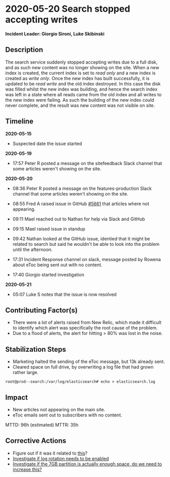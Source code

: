 # 2020-05-20 Search stopped accepting writes

**Incident Leader: Giorgio Sironi, Luke Skibinski**

## Description

The search service suddenly stopped accepting writes due to a full disk, and as such new content was no longer showing on the site. When a new index is created, the current index is set to _read only_ and a new index is created as _write only_. Once the new index has built successfully, it is updated to be _read write_ and the old index destroyed. In this case the disk was filled whilst the new index was building, and hence the search index was left in a state where all reads came from the old index and all writes to the new index were failing. As such the building of the new index could never complete, and the result was new content was not visible on site.

## Timeline

**2020-05-15**

- Suspected date the issue started

**2020-05-19**

- 17:57 Peter R posted a message on the sitefeedback Slack channel that some articles weren't showing on the site.

**2020-05-20**

- 08:36 Peter R posted a message on the features-production Slack channel that some articles weren't showing on the site.

- 08:55 Fred A raised issue in GitHub [#5661](https://github.com/elifesciences/issues/issues/5661) that articles where not appearing.

- 09:11 Mael reached out to Nathan for help via Slack and GitHub

- 09:15 Mael raised issue in standup

- 09:42 Nathan looked at the GitHub issue, identied that it might be related to search but said he wouldn't be able to look into the problem until the afternoon.

- 17:31 Incident Response channel on slack, message posted by Rowena about eToc being sent out with no content.

- 17:40 Giorgio started investigation

**2020-05-21**

- 05:07 Luke S notes that the issue is now resolved

## Contributing Factor(s)

- There were a lot of alerts raised from New Relic, which made it difficult to identify which alert was specifically the root cause of the problem.
- Due to a flood of alerts, the alert for hitting > 80% was lost in the noise.

## Stabilization Steps

- Marketing halted the sending of the eToc message, but 13k already sent.
- Cleared space on full drive, by overwriting a log file that had grown rather large.

```
root@prod--search:/var/log/elasticsearch# echo > elasticsearch.log
```

## Impact

- New articles not appearing on the main site.
- eToc emails sent out to subscribers with no content.

MTTD: 96h (estimated)
MTTR: 35h

## Corrective Actions

- Figure out if it was it related to [this](https://github.com/elifesciences/tech-team/pull/23/files)?
- [Investigate if log rotation needs to be enabled](https://github.com/elifesciences/issues/issues/5748)
- [Investigate if the 7GB partition is actually enough space, do we need to increase this?](https://github.com/elifesciences/issues/issues/5749)
